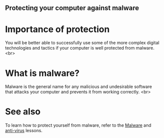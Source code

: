 
## Protecting your computer against malware

# Importance of protection
You will be better able to successfully use some of the more complex digital technologies and tactics if your computer is well protected from malware.
&lt;br&gt;
# What is malware?
Malware is the general name for any malicious and undesirable software that attacks your computer and prevents it from working correctly.
&lt;br&gt;
# See also
To learn how to protect yourself from malware, refer to the [Malware](en/topics/practice-1-emergencies/4-malware/1-1-intro.md) and [anti-virus](en/topics/tool-7-computer-hygiene/2-antivirus/1-1-intro.md) lessons.
